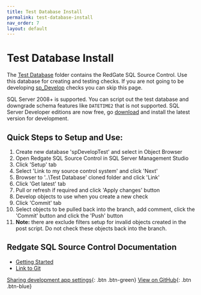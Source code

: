 ```yaml
---
title: Test Database Install
permalink: test-database-install
nav_order: 7
layout: default
---
```


# Test Database Install

The [Test Database](https://github.com/kevinmartintech/sp_Develop/tree/master/Test%20Database) folder contains the RedGate SQL Source Control. Use this database for creating and testing checks. If you are not going to be developing [sp_Develop](https://raw.githubusercontent.com/kevinmartintech/sp_develop/master/sp_Develop.sql) checks you can skip this page.

SQL Server 2008+ is supported. You can script out the test database and downgrade schema features like `DATETIME2` that is not supported. SQL Server Developer editions are now free, go [download](https://www.microsoft.com/en-us/sql-server/sql-server-downloads) and install the latest version for development.

## Quick Steps to Setup and Use:

1. Create new database 'spDevelopTest' and select in Object Browser
2. Open Redgate SQL Source Control in SQL Server Management Studio
3. Click 'Setup' tab
4. Select 'Link to my source control system' and click 'Next'
5. Browser to '..\Test Database' cloned folder and click 'Link'
6. Click 'Get latest' tab
7. Pull or refresh if required and click 'Apply changes' button
8. Develop objects to use when you create a new check
9. Click 'Commit' tab
10. Select objects to be pulled back into the branch, add comment, click the 'Commit' button and click the 'Push' button
11. **Note:** there are exclude filters setup for invalid objects created in the post script. Do not check these objects back into the branch.


## Redgate SQL Source Control Documentation

- [Getting Started ](https://documentation.red-gate.com/soc7/getting-started)
- [Link to Git](https://documentation.red-gate.com/soc7/linking-to-source-control/link-to-git)

[Sharing development app settings](development-app-settings){: .btn .btn-green}
[View on GitHub](https://github.com/kevinmartintech/sp_Develop){: .btn .btn-blue}
